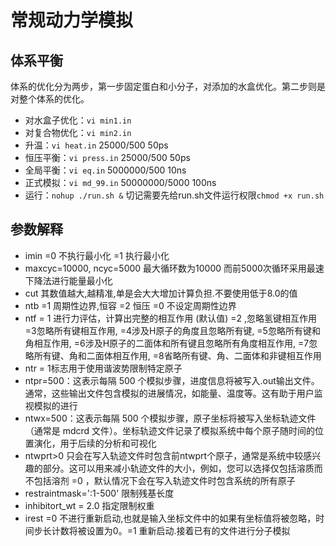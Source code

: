 # 常规动力学模拟
## 体系平衡

体系的优化分为两步，第一步固定蛋白和小分子，对添加的水盒优化。第二步则是对整个体系的优化。

 - 对水盒子优化：`vi min1.in  `
 - 对复合物优化：`vi min2.in`   
 - 升温：`vi heat.in`   25000/500   50ps 
 - 恒压平衡：`vi press.in`   25000/500 50ps
 - 全局平衡：`vi eq.in`   5000000/500   10ns 
 - 正式模拟：`vi md_99.in`   50000000/5000   100ns 
 - 运行：`nohup ./run.sh &` 切记需要先给run.sh文件运行权限`chmod +x run.sh`
 ## 参数解释
 - imin =0 不执行最小化 =1 执行最小化
 - maxcyc=10000, ncyc=5000 最大循环数为10000 而前5000次循环采用最速下降法进行能量最小化
 - cut 其数值越大,越精准,单是会大大增加计算负担.不要使用低于8.0的值
 - ntb =1 周期性边界,恒容  =2 恒压  =0 不设定周期性边界
 - ntf = 1 进行力评估，计算出完整的相互作用 (默认值) 
   =2 ,忽略氢键相互作用 
   =3忽略所有键相互作用,
   =4涉及H原子的角度且忽略所有键,
   =5忽略所有键和角相互作用,
   =6涉及H原子的二面体和所有键且忽略所有角度相互作用,
   =7忽略所有键、角和二面体相互作用,
   =8省略所有键、角、二面体和非键相互作用
 - ntr = 1标志用于使用谐波势限制特定原子
 - ntpr=500：这表示每隔 500 个模拟步骤，进度信息将被写入.out输出文件。通常，这些输出文件包含模拟的进展情况，如能量、温度等。这有助于用户监视模拟的进行
 - ntwx=500：这表示每隔 500 个模拟步骤，原子坐标将被写入坐标轨迹文件（通常是 mdcrd 文件）。坐标轨迹文件记录了模拟系统中每个原子随时间的位置演化，用于后续的分析和可视化
 - ntwprt>0 只会在写入轨迹文件时包含前ntwprt个原子，通常是系统中较感兴趣的部分。这可以用来减小轨迹文件的大小，例如，您可以选择仅包括溶质而不包括溶剂
    =0  ，默认情况下会在写入轨迹文件时包含系统的所有原子      
 - restraintmask=':1-500' 限制残基长度
 - inhibitort_wt = 2.0 指定限制权重
 - irest =0 不进行重新启动,也就是输入坐标文件中的如果有坐标值将被忽略，时间步长计数将被设置为0。=1
   重新启动.接着已有的文件进行分子模拟
